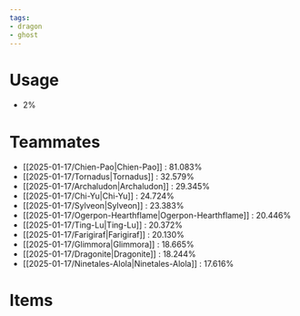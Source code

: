 ```yaml
---
tags:
- dragon
- ghost
---
```

# Usage
- 2%
# Teammates
- [[2025-01-17/Chien-Pao|Chien-Pao]] : 81.083%
- [[2025-01-17/Tornadus|Tornadus]] : 32.579%
- [[2025-01-17/Archaludon|Archaludon]] : 29.345%
- [[2025-01-17/Chi-Yu|Chi-Yu]] : 24.724%
- [[2025-01-17/Sylveon|Sylveon]] : 23.383%
- [[2025-01-17/Ogerpon-Hearthflame|Ogerpon-Hearthflame]] : 20.446%
- [[2025-01-17/Ting-Lu|Ting-Lu]] : 20.372%
- [[2025-01-17/Farigiraf|Farigiraf]] : 20.130%
- [[2025-01-17/Glimmora|Glimmora]] : 18.665%
- [[2025-01-17/Dragonite|Dragonite]] : 18.244%
- [[2025-01-17/Ninetales-Alola|Ninetales-Alola]] : 17.616%
# Items
